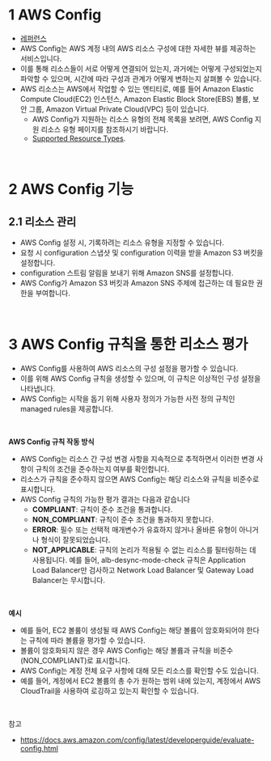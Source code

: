 # 1 AWS Config

- [레퍼런스](https://docs.aws.amazon.com/config/latest/developerguide/WhatIsConfig.html)
- AWS Config는 AWS 계정 내의 AWS 리소스 구성에 대한 자세한 뷰를 제공하는 서비스입니다.
- 이를 통해 리소스들이 서로 어떻게 연결되어 있는지, 과거에는 어떻게 구성되었는지 파악할 수 있으며, 시간에 따라 구성과 관계가 어떻게 변하는지 살펴볼 수 있습니다.
- AWS 리소스는 AWS에서 작업할 수 있는 엔티티로, 예를 들어 Amazon Elastic Compute Cloud(EC2) 인스턴스, Amazon Elastic Block Store(EBS) 볼륨, 보안 그룹, Amazon Virtual Private Cloud(VPC) 등이 있습니다. 
	- AWS Config가 지원하는 리소스 유형의 전체 목록을 보려면, AWS Config 지원 리소스 유형 페이지를 참조하시기 바랍니다.
	- [Supported Resource Types](https://docs.aws.amazon.com/config/latest/developerguide/resource-config-reference.html).

<br>

# 2 AWS Config 기능

## 2.1 리소스 관리

- AWS Config 설정 시, 기록하려는 리소스 유형을 지정할 수 있습니다.
- 요청 시 configuration 스냅샷 및 configuration 이력을 받을 Amazon S3 버킷을 설정합니다.
- configuration 스트림 알림을 보내기 위해 Amazon SNS를 설정합니다.
- AWS Config가 Amazon S3 버킷과 Amazon SNS 주제에 접근하는 데 필요한 권한을 부여합니다.

<br>

# 3 AWS Config 규칙을 통한 리소스 평가

- AWS Config를 사용하여 AWS 리소스의 구성 설정을 평가할 수 있습니다.
- 이를 위해 AWS Config 규칙을 생성할 수 있으며, 이 규칙은 이상적인 구성 설정을 나타냅니다.
- AWS Config는 시작을 돕기 위해 사용자 정의가 가능한 사전 정의 규칙인 managed rules을 제공합니다.


<br>

**AWS Config 규칙 작동 방식**

- AWS Config는 리소스 간 구성 변경 사항을 지속적으로 추적하면서 이러한 변경 사항이 규칙의 조건을 준수하는지 여부를 확인합니다. 
- 리소스가 규칙을 준수하지 않으면 AWS Config는 해당 리소스와 규칙을 비준수로 표시합니다.
- AWS Config 규칙의 가능한 평가 결과는 다음과 같습니다
    - **COMPLIANT**: 규칙이 준수 조건을 통과합니다.
    - **NON_COMPLIANT**: 규칙이 준수 조건을 통과하지 못합니다.
    - **ERROR**: 필수 또는 선택적 매개변수가 유효하지 않거나 올바른 유형이 아니거나 형식이 잘못되었습니다.
    - **NOT_APPLICABLE**: 규칙의 논리가 적용될 수 없는 리소스를 필터링하는 데 사용됩니다. 예를 들어, alb-desync-mode-check 규칙은 Application Load Balancer만 검사하고 Network Load Balancer 및 Gateway Load Balancer는 무시합니다.

<br>

**예시**

- 예를 들어, EC2 볼륨이 생성될 때 AWS Config는 해당 볼륨이 암호화되어야 한다는 규칙에 따라 볼륨을 평가할 수 있습니다. 
- 볼륨이 암호화되지 않은 경우 AWS Config는 해당 볼륨과 규칙을 비준수(NON_COMPLIANT)로 표시합니다. 
- AWS Config는 계정 전체 요구 사항에 대해 모든 리소스를 확인할 수도 있습니다.
- 예를 들어, 계정에서 EC2 볼륨의 총 수가 원하는 범위 내에 있는지, 계정에서 AWS CloudTrail을 사용하여 로깅하고 있는지 확인할 수 있습니다.

<br>

참고

- https://docs.aws.amazon.com/config/latest/developerguide/evaluate-config.html